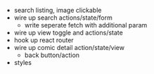 - search listing, image clickable
- wire up search actions/state/form
  - write seperate fetch with additional param
- wire up view toggle and actions/state
- hook up react router
- wire up comic detail action/state/view
  - back button/action
- styles
